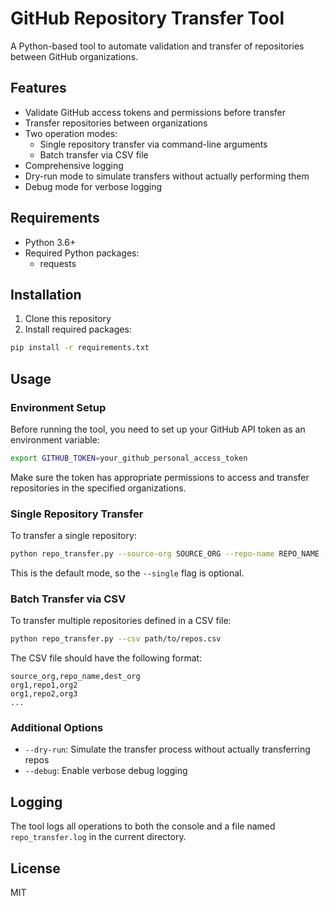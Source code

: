 # GitHub Repository Transfer Tool

A Python-based tool to automate validation and transfer of repositories between GitHub organizations.

## Features

- Validate GitHub access tokens and permissions before transfer
- Transfer repositories between organizations
- Two operation modes:
  - Single repository transfer via command-line arguments
  - Batch transfer via CSV file
- Comprehensive logging
- Dry-run mode to simulate transfers without actually performing them
- Debug mode for verbose logging

## Requirements

- Python 3.6+
- Required Python packages:
  - requests

## Installation

1. Clone this repository
2. Install required packages:

```bash
pip install -r requirements.txt
```

## Usage

### Environment Setup

Before running the tool, you need to set up your GitHub API token as an environment variable:

```bash
export GITHUB_TOKEN=your_github_personal_access_token
```

Make sure the token has appropriate permissions to access and transfer repositories in the specified organizations.

### Single Repository Transfer

To transfer a single repository:

```bash
python repo_transfer.py --source-org SOURCE_ORG --repo-name REPO_NAME --dest-org DEST_ORG
```

This is the default mode, so the `--single` flag is optional.

### Batch Transfer via CSV

To transfer multiple repositories defined in a CSV file:

```bash
python repo_transfer.py --csv path/to/repos.csv
```

The CSV file should have the following format:

```
source_org,repo_name,dest_org
org1,repo1,org2
org1,repo2,org3
...
```

### Additional Options

- `--dry-run`: Simulate the transfer process without actually transferring repos
- `--debug`: Enable verbose debug logging

## Logging

The tool logs all operations to both the console and a file named `repo_transfer.log` in the current directory.

## License

MIT
